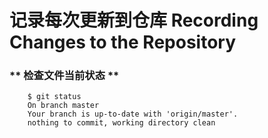# 记录每次更新到仓库 Recording Changes to the Repository

### ** 检查文件当前状态 **
```
	$ git status
	On branch master
	Your branch is up-to-date with 'origin/master'.
	nothing to commit, working directory clean
```
```
	
```